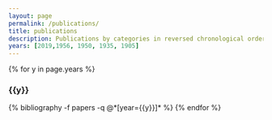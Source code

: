 ```yaml
---
layout: page
permalink: /publications/
title: publications
description: Publications by categories in reversed chronological order. Generated by jekyll-scholar.
years: [2019,1956, 1950, 1935, 1905]
---
```


{% for y in page.years %}
  <h3 class="year">{{y}}</h3>
  {% bibliography -f papers -q @*[year={{y}}]* %}
{% endfor %}
